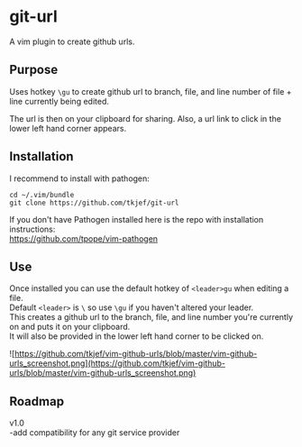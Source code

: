 # git-url
A vim plugin to create github urls.  

## Purpose
Uses hotkey `\gu` to create github url to branch, file, and line number of file + line currently being edited.
   
The url is then on your clipboard for sharing. Also, a url link to click in the lower left hand corner appears.

## Installation
I recommend to install with pathogen:
```
cd ~/.vim/bundle
git clone https://github.com/tkjef/git-url
```

If you don't have Pathogen installed here is the repo with installation instructions:  
https://github.com/tpope/vim-pathogen

## Use
Once installed you can use the default hotkey of `<leader>gu` when editing a file.   
Default `<leader>` is `\` so use `\gu` if you haven't altered your leader.  
This creates a github url to the branch, file, and line number you're currently on and puts it on your clipboard.  
It will also be provided in the lower left hand corner to be clicked on.

![https://github.com/tkjef/vim-github-urls/blob/master/vim-github-urls_screenshot.png](https://github.com/tkjef/vim-github-urls/blob/master/vim-github-urls_screenshot.png)
   
## Roadmap

v1.0   
  -add compatibility for any git service provider

